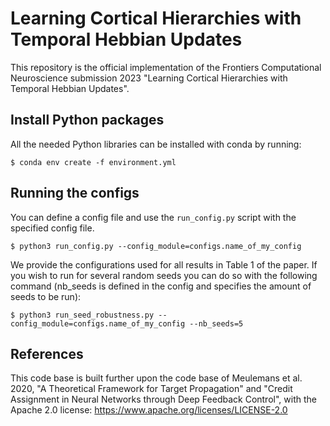 # Learning Cortical Hierarchies with Temporal Hebbian Updates
This repository is the official implementation of the
Frontiers Computational Neuroscience submission 2023
"Learning Cortical Hierarchies with Temporal Hebbian Updates".

## Install Python packages
All the needed Python libraries can be installed with conda by running:
```
$ conda env create -f environment.yml
```

## Running the configs
You can define a config file and use the `run_config.py` script with 
the specified config file.
```
$ python3 run_config.py --config_module=configs.name_of_my_config
```
We provide the configurations used for all results in Table 1 of 
the paper.
If you wish to run for several random seeds you can do so with the 
following command (nb_seeds is defined in the config and specifies 
the amount of seeds to be run):
```
$ python3 run_seed_robustness.py --config_module=configs.name_of_my_config --nb_seeds=5
```

## References
This code base is built further upon the code base of 
Meulemans et al. 2020, "A Theoretical Framework for Target Propagation" and 
"Credit Assignment in Neural Networks through Deep Feedback Control", with the
Apache 2.0 license:
https://www.apache.org/licenses/LICENSE-2.0